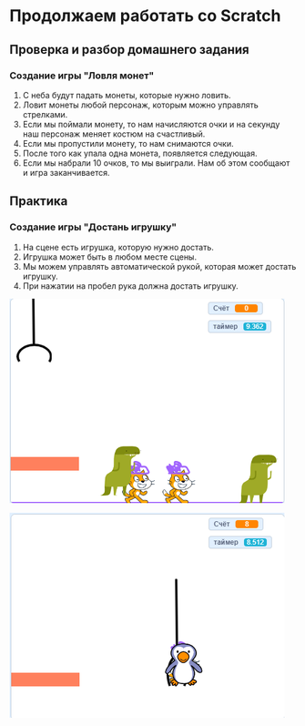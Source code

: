 # Продолжаем работать со Scratch

## Проверка и разбор домашнего задания

### Создание игры "Ловля монет"

1. С неба будут падать монеты, которые нужно ловить.
2. Ловит монеты любой персонаж, которым можно управлять стрелками.
3. Если мы поймали монету, то нам начисляются очки и на секунду наш персонаж меняет костюм на счастливый.
4. Если мы пропустили монету, то нам снимаются очки.
5. После того как упала одна монета, появляется следующая.
6. Если мы набрали 10 очков, то мы выиграли. Нам об этом сообщают и игра заканчивается.

## Практика

### Создание игры "Достань игрушку"

1. На сцене есть игрушка, которую нужно достать.
2. Игрушка может быть в любом месте сцены.
3. Мы можем управлять автоматической рукой, которая может достать игрушку.
4. При нажатии на пробел рука должна достать игрушку.

![](img.png)

![](img_1.png)